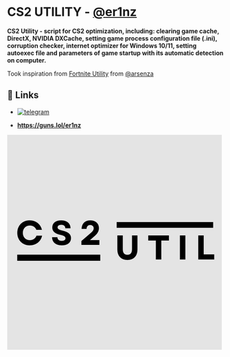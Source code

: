 
# **CS2 UTILITY - [@er1nz](https://www.github.com/er1nz)**

**CS2 Utility - script for CS2 optimization, including: clearing game cache, DirectX, NVIDIA DXCache, setting game process configuration file (.ini), corruption checker, internet optimizer for Windows 10/11, setting autoexec file and parameters of game startup with its automatic detection on computer.**

Took inspiration from [Fortnite Utility](https://github.com/arsenzaaa/FORTNITE-UTILITY) from [@arsenza](https://github.com/arsenzaaa)

## 🔗 Links
- [![telegram](https://img.shields.io/badge/Telegram-2CA5E0?style=for-the-badge&logo=telegram&logoColor=white)](https://t.me/er1nz01)

-  **https://guns.lol/er1nz**




![Logo](https://github.com/er1nz/CS2-UTILITY/blob/main/CS2.png?raw=true)

